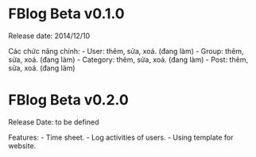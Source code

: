 FBlog Beta v0.1.0
=====

Release date: 2014/12/10

Các chức năng chính:
	- User: thêm, sửa, xoá. (đang làm)
	- Group: thêm, sửa, xoá. (đang làm)
	- Category: thêm, sửa, xoá. (đang làm)
	- Post: thêm, sửa, xoá. (đang làm)
	
FBlog Beta v0.2.0
=====

Release Date: to be defined

Features:
	- Time sheet.
	- Log activities of users.
	- Using template for website. 
